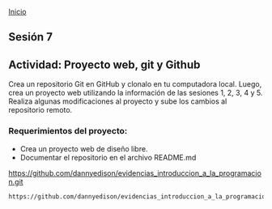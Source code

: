 <!-- No borrar o modificar -->
[Inicio](./index.md)

## Sesión 7 


<!-- Su documentación aquí -->

## Actividad: Proyecto web, git y Github

Crea un repositorio Git en GitHub y clonalo en tu computadora local. Luego, crea un proyecto web utilizando la información de las sesiones 1, 2, 3, 4 y 5. Realiza algunas modificaciones al proyecto y sube los cambios al repositorio remoto.

### Requerimientos del proyecto:

* Crea un proyecto web de diseño libre.
* Documentar el repositorio en el archivo README.md

https://github.com/dannyedison/evidencias_introduccion_a_la_programacion.git

```bach copy
https://github.com/dannyedison/evidencias_introduccion_a_la_programacion.git
```

